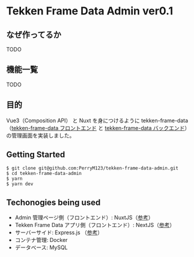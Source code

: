 # Tekken Frame Data Admin ver0.1

## なぜ作ってるか

TODO

## 機能一覧

TODO

## 目的

Vue3（Composition API） と Nuxt を身につけるように tekken-frame-data （[tekken-frame-data フロントエンド](https://github.com/PerryM123/tekken-frame-data) と [tekken-frame-data バックエンド](https://github.com/PerryM123/tekken-frame-data-backend)） の管理画面を実装しました。

## Getting Started

```
$ git clone git@github.com:PerryM123/tekken-frame-data-admin.git
$ cd tekken-frame-data-admin
$ yarn
$ yarn dev
```

## Techonogies being used

- Admin 管理ページ側（フロントエンド）: NuxtJS（[参考](https://github.com/PerryM123/tekken-frame-data-admin)）
- Tekken Frame Data アプリ側（フロントエンド）: NextJS（[参考](https://github.com/PerryM123/tekken-frame-data)）
- サーバーサイド: Express.js （[参考](https://github.com/PerryM123/tekken-frame-data-backend)）
- コンテナ管理: Docker
- データベース: MySQL
